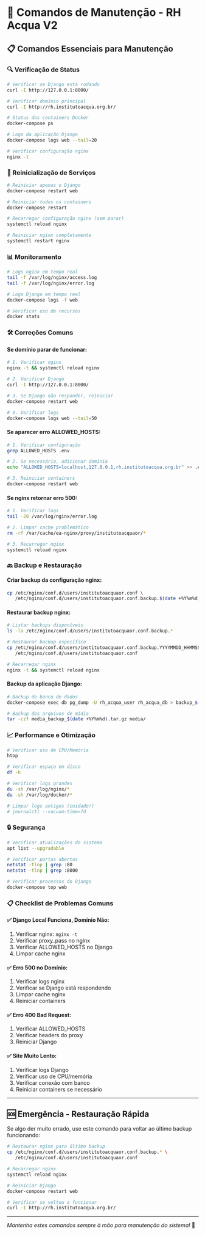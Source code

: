 # 🔧 Comandos de Manutenção - RH Acqua V2

## 📋 Comandos Essenciais para Manutenção

### 🔍 Verificação de Status

```bash
# Verificar se Django está rodando
curl -I http://127.0.0.1:8000/

# Verificar domínio principal
curl -I http://rh.institutoacqua.org.br/

# Status dos containers Docker
docker-compose ps

# Logs da aplicação Django
docker-compose logs web --tail=20

# Verificar configuração nginx
nginx -t
```

### 🔄 Reinicialização de Serviços

```bash
# Reiniciar apenas o Django
docker-compose restart web

# Reiniciar todos os containers
docker-compose restart

# Recarregar configuração nginx (sem parar)
systemctl reload nginx

# Reiniciar nginx completamente
systemctl restart nginx
```

### 📊 Monitoramento

```bash
# Logs nginx em tempo real
tail -f /var/log/nginx/access.log
tail -f /var/log/nginx/error.log

# Logs Django em tempo real
docker-compose logs -f web

# Verificar uso de recursos
docker stats
```

### 🛠️ Correções Comuns

#### Se domínio parar de funcionar:
```bash
# 1. Verificar nginx
nginx -t && systemctl reload nginx

# 2. Verificar Django
curl -I http://127.0.0.1:8000/

# 3. Se Django não responder, reiniciar
docker-compose restart web

# 4. Verificar logs
docker-compose logs web --tail=50
```

#### Se aparecer erro ALLOWED_HOSTS:
```bash
# 1. Verificar configuração
grep ALLOWED_HOSTS .env

# 2. Se necessário, adicionar domínio
echo "ALLOWED_HOSTS=localhost,127.0.0.1,rh.institutoacqua.org.br" >> .env

# 3. Reiniciar containers
docker-compose restart web
```

#### Se nginx retornar erro 500:
```bash
# 1. Verificar logs
tail -20 /var/log/nginx/error.log

# 2. Limpar cache problemático
rm -rf /var/cache/ea-nginx/proxy/institutoacquaor/*

# 3. Recarregar nginx
systemctl reload nginx
```

### 🔙 Backup e Restauração

#### Criar backup da configuração nginx:
```bash
cp /etc/nginx/conf.d/users/institutoacquaor.conf \
   /etc/nginx/conf.d/users/institutoacquaor.conf.backup.$(date +%Y%m%d_%H%M%S)
```

#### Restaurar backup nginx:
```bash
# Listar backups disponíveis
ls -la /etc/nginx/conf.d/users/institutoacquaor.conf.backup.*

# Restaurar backup específico
cp /etc/nginx/conf.d/users/institutoacquaor.conf.backup.YYYYMMDD_HHMMSS \
   /etc/nginx/conf.d/users/institutoacquaor.conf

# Recarregar nginx
nginx -t && systemctl reload nginx
```

#### Backup da aplicação Django:
```bash
# Backup do banco de dados
docker-compose exec db pg_dump -U rh_acqua_user rh_acqua_db > backup_$(date +%Y%m%d).sql

# Backup dos arquivos de mídia
tar -czf media_backup_$(date +%Y%m%d).tar.gz media/
```

### 📈 Performance e Otimização

```bash
# Verificar uso de CPU/Memória
htop

# Verificar espaço em disco
df -h

# Verificar logs grandes
du -sh /var/log/nginx/*
du -sh /var/log/docker/*

# Limpar logs antigos (cuidado!)
# journalctl --vacuum-time=7d
```

### 🔒 Segurança

```bash
# Verificar atualizações do sistema
apt list --upgradable

# Verificar portas abertas
netstat -tlnp | grep :80
netstat -tlnp | grep :8000

# Verificar processos do Django
docker-compose top web
```

### 📋 Checklist de Problemas Comuns

#### ✅ Django Local Funciona, Domínio Não:
1. Verificar nginx: `nginx -t`
2. Verificar proxy_pass no nginx
3. Verificar ALLOWED_HOSTS no Django
4. Limpar cache nginx

#### ✅ Erro 500 no Domínio:
1. Verificar logs nginx
2. Verificar se Django está respondendo
3. Limpar cache nginx
4. Reiniciar containers

#### ✅ Erro 400 Bad Request:
1. Verificar ALLOWED_HOSTS
2. Verificar headers do proxy
3. Reiniciar Django

#### ✅ Site Muito Lento:
1. Verificar logs Django
2. Verificar uso de CPU/memória
3. Verificar conexão com banco
4. Reiniciar containers se necessário

---

## 🆘 Emergência - Restauração Rápida

Se algo der muito errado, use este comando para voltar ao último backup funcionando:

```bash
# Restaurar nginx para último backup
cp /etc/nginx/conf.d/users/institutoacquaor.conf.backup.* \
   /etc/nginx/conf.d/users/institutoacquaor.conf

# Recarregar nginx
systemctl reload nginx

# Reiniciar Django
docker-compose restart web

# Verificar se voltou a funcionar
curl -I http://rh.institutoacqua.org.br/
```

---

*Mantenha estes comandos sempre à mão para manutenção do sistema!* 🔧
